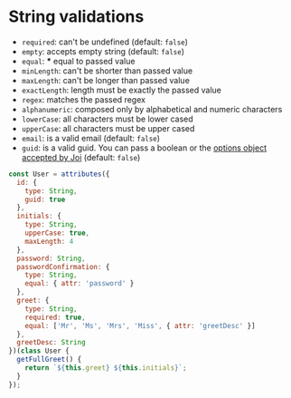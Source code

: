 # String validations

- `required`: can't be undefined (default: `false`)
- `empty`: accepts empty string (default: `false`)
- `equal`: __*__ equal to passed value
- `minLength`: can't be shorter than passed value
- `maxLength`: can't be longer than passed value
- `exactLength`: length must be exactly the passed value 
- `regex`: matches the passed regex
- `alphanumeric`: composed only by alphabetical and numeric characters
- `lowerCase`: all characters must be lower cased
- `upperCase`: all characters must be upper cased
- `email`: is a valid email (default: `false`)
- `guid`: is a valid guid. You can pass a boolean or the [options object accepted by Joi](https://github.com/hapijs/joi/blob/v10.2.0/API.md#stringguid---aliases-uuid) (default: `false`)

```javascript
const User = attributes({
  id: {
    type: String,
    guid: true
  },
  initials: {
    type: String,
    upperCase: true,
    maxLength: 4
  },
  password: String,
  passwordConfirmation: {
    type: String,
    equal: { attr: 'password' }
  },
  greet: {
    type: String,
    required: true,
    equal: ['Mr', 'Ms', 'Mrs', 'Miss', { attr: 'greetDesc' }]
  },
  greetDesc: String
})(class User {
  getFullGreet() {
    return `${this.greet} ${this.initials}`;
  }
});
```
